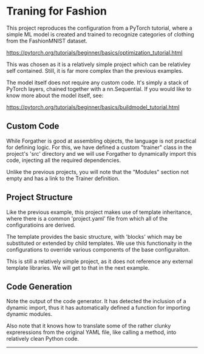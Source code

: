 # Traning  for Fashion

This project reproduces the configuration from a PyTorch tutorial, where a simple ML model is created and trained to recognize categories of clothing from the FashionMNIST dataset.

https://pytorch.org/tutorials/beginner/basics/optimization_tutorial.html

This was chosen as it is a relatively simple project which can be relativley self contained. Still, it is far more complex than the previous examples.

The model itself does not require any custom code. It's simply a stack of PyTorch layers, chained together with a nn.Sequential. If you would like to know more about the model itself, see:

https://pytorch.org/tutorials/beginner/basics/buildmodel_tutorial.html

## Custom Code

While Forgather is good at assembling objects, the language is not practical for defining logic. For this, we have defined a custom "trainer" class in the project's 'src' directory and we will use Forgather to dynamically import this code, injecting all the required dependencies.

Unlike the previous projects, you will note that the "Modules" section not empty and has a link to the Trainer definition.

## Project Structure

Like the previous example, this project makes use of template inheritance, where there is a common 'project.yaml' file from which all of the configuratioins are derived.

The template provides the basic structure, with 'blocks' which may be substituted or extended by child templates. We use this functionaity in the configurations to override various components of the base configuraiton.

This is still a relatively simple project, as it does not reference any external template libraries. We will get to that in the next example.

## Code Generation

Note the output of the code generator. It has detected the inclusion of a dynamic import, thus it has automatically defined a function for importing dynamic modules.

Also note that it knows how to translate some of the rather clunky expreressions from the original YAML file, like calling a method, into relatively clean Python code.

---

